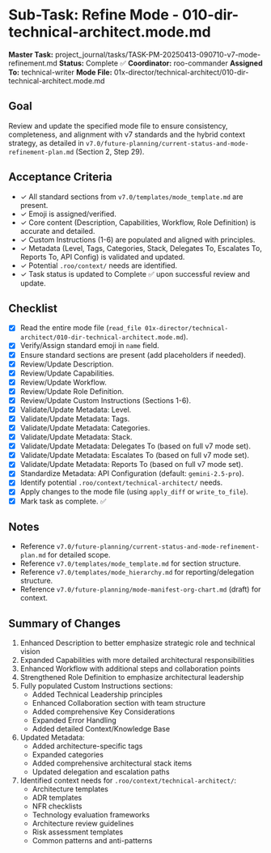 # Sub-Task: Refine Mode - 010-dir-technical-architect.mode.md

**Master Task:** project_journal/tasks/TASK-PM-20250413-090710-v7-mode-refinement.md
**Status:** Complete ✅
**Coordinator:** roo-commander
**Assigned To:** technical-writer
**Mode File:** 01x-director/technical-architect/010-dir-technical-architect.mode.md

## Goal
Review and update the specified mode file to ensure consistency, completeness, and alignment with v7 standards and the hybrid context strategy, as detailed in `v7.0/future-planning/current-status-and-mode-refinement-plan.md` (Section 2, Step 29).

## Acceptance Criteria
- ✓ All standard sections from `v7.0/templates/mode_template.md` are present.
- ✓ Emoji is assigned/verified.
- ✓ Core content (Description, Capabilities, Workflow, Role Definition) is accurate and detailed.
- ✓ Custom Instructions (1-6) are populated and aligned with principles.
- ✓ Metadata (Level, Tags, Categories, Stack, Delegates To, Escalates To, Reports To, API Config) is validated and updated.
- ✓ Potential `.roo/context/` needs are identified.
- ✓ Task status is updated to Complete ✅ upon successful review and update.

## Checklist
- [x] Read the entire mode file (`read_file 01x-director/technical-architect/010-dir-technical-architect.mode.md`).
- [x] Verify/Assign standard emoji in `name` field.
- [x] Ensure standard sections are present (add placeholders if needed).
- [x] Review/Update Description.
- [x] Review/Update Capabilities.
- [x] Review/Update Workflow.
- [x] Review/Update Role Definition.
- [x] Review/Update Custom Instructions (Sections 1-6).
- [x] Validate/Update Metadata: Level.
- [x] Validate/Update Metadata: Tags.
- [x] Validate/Update Metadata: Categories.
- [x] Validate/Update Metadata: Stack.
- [x] Validate/Update Metadata: Delegates To (based on full v7 mode set).
- [x] Validate/Update Metadata: Escalates To (based on full v7 mode set).
- [x] Validate/Update Metadata: Reports To (based on full v7 mode set).
- [x] Standardize Metadata: API Configuration (default: `gemini-2.5-pro`).
- [x] Identify potential `.roo/context/technical-architect/` needs.
- [x] Apply changes to the mode file (using `apply_diff` or `write_to_file`).
- [x] Mark task as complete. ✅

## Notes
*   Reference `v7.0/future-planning/current-status-and-mode-refinement-plan.md` for detailed scope.
*   Reference `v7.0/templates/mode_template.md` for section structure.
*   Reference `v7.0/templates/mode_hierarchy.md` for reporting/delegation structure.
*   Reference `v7.0/future-planning/mode-manifest-org-chart.md` (draft) for context.

## Summary of Changes
1. Enhanced Description to better emphasize strategic role and technical vision
2. Expanded Capabilities with more detailed architectural responsibilities
3. Enhanced Workflow with additional steps and collaboration points
4. Strengthened Role Definition to emphasize architectural leadership
5. Fully populated Custom Instructions sections:
   - Added Technical Leadership principles
   - Enhanced Collaboration section with team structure
   - Added comprehensive Key Considerations
   - Expanded Error Handling
   - Added detailed Context/Knowledge Base
6. Updated Metadata:
   - Added architecture-specific tags
   - Expanded categories
   - Added comprehensive architectural stack items
   - Updated delegation and escalation paths
7. Identified context needs for `.roo/context/technical-architect/`:
   - Architecture templates
   - ADR templates
   - NFR checklists
   - Technology evaluation frameworks
   - Architecture review guidelines
   - Risk assessment templates
   - Common patterns and anti-patterns